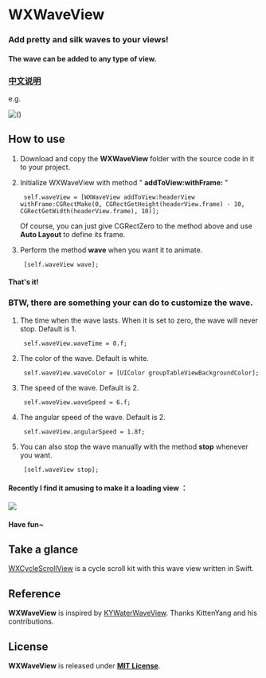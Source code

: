 # WXWaveView

### Add pretty and silk waves to your views! 

#### The wave can be added to any type of view.

### [中文说明](https://github.com/WelkinXie/WXWaveView/blob/master/README-CN.md)

e.g.

![()](http://7xneqd.com1.z0.glb.clouddn.com/wave.gif)

## How to use
1. Download and copy the **WXWaveView** folder with the source code in it to your project.
2. Initialize WXWaveView with method " **addToView:withFrame:** "
	
		self.waveView = [WXWaveView addToView:headerView withFrame:CGRectMake(0, CGRectGetHeight(headerView.frame) - 10, CGRectGetWidth(headerView.frame), 10)];
	
	Of course, you can just give CGRectZero to the method above and use __Auto Layout__ to define its frame.

3. Perform the method **wave** when you want it to animate.

		[self.waveView wave];

#### That's it!

### BTW, there are something your can do to customize the wave.
1. The time when the wave lasts. When it is set to zero, the wave will never stop. Default is 1.

	    self.waveView.waveTime = 0.f;  
	    
2. The color of the wave. Default is white.
	    
	    self.waveView.waveColor = [UIColor groupTableViewBackgroundColor];
	   	
3. The speed of the wave. Default is 2.

	    self.waveView.waveSpeed = 6.f;
	    
4. The angular speed of the wave. Default is 2.

		self.waveView.angularSpeed = 1.8f;
	    
5. You can also stop the wave manually with the method **stop** whenever you want.

		[self.waveView stop];
		
#### Recently I find it amusing to make it a loading view ：

![](http://welkin-xie.oss-cn-shenzhen.aliyuncs.com/github/wave-new5.gif)

#### Have fun~
	    
## Take a glance
[WXCycleScrollView](https://github.com/WelkinXie/WXCycleScrollView) is a cycle scroll kit with this wave view written in Swift.


## Reference
**WXWaveView** is inspired by [KYWaterWaveView](https://github.com/KittenYang/KYWaterWaveView). Thanks KittenYang and his contributions.

## License
**WXWaveView** is released under [**MIT License**](https://github.com/WelkinXie/WXWaveView/blob/master/LICENSE).